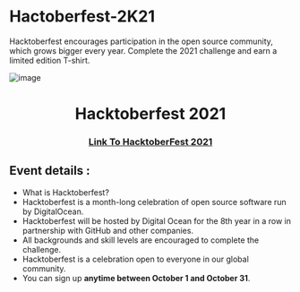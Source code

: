 # Hactoberfest-2K21
Hacktoberfest encourages participation in the open source community, which grows bigger every year. Complete the 2021 challenge and earn a limited edition T-shirt.

![image](https://user-images.githubusercontent.com/31730129/136656776-bf00aac0-5546-4926-865a-f661a6f846bb.png)
<h1 align="center"> Hacktoberfest 2021 </h1>

<h3 align="center">
    <a href="https://hacktoberfest.digitalocean.com/">
        Link To HacktoberFest 2021
    </a>
</h3>

## Event details :
- What is Hacktoberfest?
- Hacktoberfest is a month-long celebration of open source software run by DigitalOcean. 
- Hacktoberfest will be hosted by Digital Ocean for the 8th year in a row in partnership with GitHub and other companies.
- All backgrounds and skill levels are encouraged to complete the challenge.
- Hacktoberfest is a celebration open to everyone in our global community.
- You can sign up **anytime between October 1 and October 31**.
